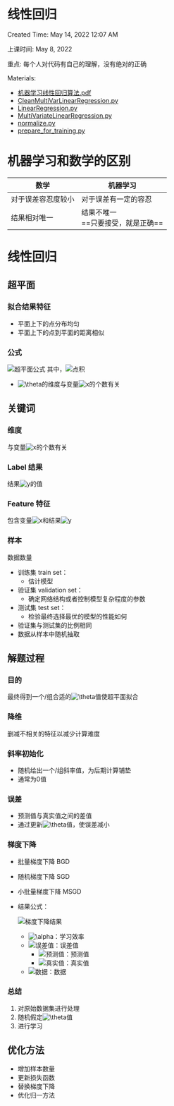 # 线性回归

Created Time: May 14, 2022 12:07 AM

上课时间: May 8, 2022

重点: 每个人对代码有自己的理解，没有绝对的正确

Materials: 

- [机器学习线性回归算法.pdf](https://github.com/kk37111754/ML-HomeWork/blob/75aa1e94fe62d94f0c0b54fa463f7cf2c82c957a/%E7%94%B0%E5%8F%AF%E6%AC%A3/%E7%AC%94%E8%AE%B0/files/2.%E6%9C%BA%E5%99%A8%E5%AD%A6%E4%B9%A0%E7%BA%BF%E6%80%A7%E5%9B%9E%E5%BD%92%E7%AE%97%E6%B3%95.pdf) 
- [CleanMultiVarLinearRegression.py](https://github.com/kk37111754/ML-HomeWork/blob/75aa1e94fe62d94f0c0b54fa463f7cf2c82c957a/%E7%94%B0%E5%8F%AF%E6%AC%A3/%E7%AC%94%E8%AE%B0/files/2.CleanMultiVarLinearRegression.py) 
- [LinearRegression.py](https://github.com/kk37111754/ML-HomeWork/blob/75aa1e94fe62d94f0c0b54fa463f7cf2c82c957a/%E7%94%B0%E5%8F%AF%E6%AC%A3/%E7%AC%94%E8%AE%B0/files/2.LinearRegression.py) 
- [MultiVariateLinearRegression.py](https://github.com/kk37111754/ML-HomeWork/blob/75aa1e94fe62d94f0c0b54fa463f7cf2c82c957a/%E7%94%B0%E5%8F%AF%E6%AC%A3/%E7%AC%94%E8%AE%B0/files/2.MultiVariateLinearRegression.py) 
- [normalize.py](https://github.com/kk37111754/ML-HomeWork/blob/75aa1e94fe62d94f0c0b54fa463f7cf2c82c957a/%E7%94%B0%E5%8F%AF%E6%AC%A3/%E7%AC%94%E8%AE%B0/files/2.normalize.py) 
- [prepare_for_training.py](https://github.com/kk37111754/ML-HomeWork/blob/75aa1e94fe62d94f0c0b54fa463f7cf2c82c957a/%E7%94%B0%E5%8F%AF%E6%AC%A3/%E7%AC%94%E8%AE%B0/files/2.prepare_for_training.py) 

# 机器学习和数学的区别

| 数学               | 机器学习                               |
| ------------------ | -------------------------------------- |
| 对于误差容忍度较小 | 对于误差有一定的容忍                   |
| 结果相对唯一       | 结果不唯一<br />==只要接受，就是正确== |

# 线性回归

## 超平面

### 拟合结果特征

- 平面上下的点分布均匀
- 平面上下的点到平面的距离相似

### 公式

![超平面公式](https://latex.codecogs.com/svg.image?\begin{aligned}&space;h_{\theta}(x)&space;&=\varepsilon&plus;\theta_{1}&space;x_{1}&plus;\theta_{1}&space;x_{1}&plus;\ldots&plus;\theta_{n}&space;x_{1}&space;\\&space;&=\varepsilon&plus;\sum_{i=1}^{n}&space;\theta_{i}&space;x_{i}&space;\\&space;&=\varepsilon&plus;\theta^{T}&space;x&space;\end{aligned}) 其中，![点积](https://latex.codecogs.com/svg.image?\theta^{T}&space;x=\left(\begin{array}{c}\theta_{1},&space;\\&space;\theta_{2},&space;\\&space;\vdots,&space;\\&space;\theta_{n}\end{array}\right)&space;\cdot\left(x_{1},&space;x_{2},&space;\ldots,&space;x_{n}\right))

- ![\theta](https://latex.codecogs.com/svg.image?\theta)的维度与变量![x](https://latex.codecogs.com/svg.image?x)的个数有关

## 关键词

### 维度

与变量![x](https://latex.codecogs.com/svg.image?x)的个数有关

### Label 结果

结果![y](https://latex.codecogs.com/svg.image?y)的值

### Feature 特征

包含变量![x](https://latex.codecogs.com/svg.image?x)和结果![y](https://latex.codecogs.com/svg.image?y)

### 样本

数据数量

- 训练集 train set：
  - 估计模型
- 验证集 validation set：
  - 确定网络结构或者控制模型复杂程度的参数
- 测试集 test set：
  - 检验最终选择最优的模型的性能如何
- 验证集与测试集的比例相同
- 数据从样本中随机抽取

## 解题过程

### 目的

最终得到一个/组合适的![\theta](https://latex.codecogs.com/svg.image?\theta)值使超平面拟合

### 降维

删减不相关的特征以减少计算难度

### 斜率初始化

- 随机给出一个/组斜率值，为后期计算铺垫
- 通常为0值

### 误差

- 预测值与真实值之间的差值
- 通过更新![\theta](https://latex.codecogs.com/svg.image?\theta)值，使误差减小

### 梯度下降

- 批量梯度下降 BGD
- 随机梯度下降 SGD
- 小批量梯度下降 MSGD
- 结果公式：

  ![梯度下降结果](https://latex.codecogs.com/svg.image?\begin{aligned}&space;\theta_{i}&space;&=\theta_{i}-\alpha&space;\frac{\partial&space;J(\theta)}{\theta_{i}}&space;\\&space;&=\theta_{i}-\alpha&space;\frac{1}{m}&space;\sum_{j=1}^{m}\left(h_{\theta}\left(x^{(j)}\right)-y^{(j)}\right)&space;x_{i}^{(j)}&space;\quad(i=0,1,&space;\ldots,&space;n)&space;\end{aligned})
  
    - ![\alpha](https://latex.codecogs.com/svg.image?\alpha)：学习效率
    - ![误差值](https://latex.codecogs.com/svg.image?h_{\theta}\left(x^{(j)}\right)-y^{(j)})：误差值
      - ![预测值](https://latex.codecogs.com/svg.image?h_{\theta}\left(x^{(j)}\right))：预测值
      - ![真实值](https://latex.codecogs.com/svg.image?y^{(j)})：真实值
    - ![数据](https://latex.codecogs.com/svg.image?x_{i}^{(j)})：数据

### 总结

1. 对原始数据集进行处理
2. 随机假定![\theta](https://latex.codecogs.com/svg.image?\theta)值
3. 进行学习

## 优化方法

- 增加样本数量
- 更新损失函数
- 替换梯度下降
- 优化归一方法
